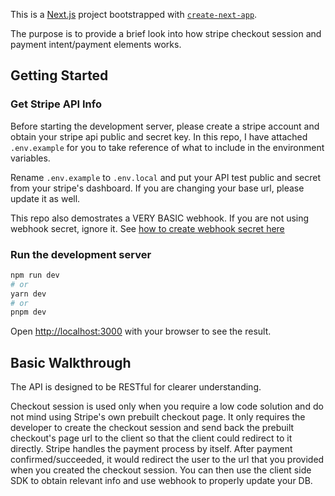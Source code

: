 This is a [Next.js](https://nextjs.org/) project bootstrapped with [`create-next-app`](https://github.com/vercel/next.js/tree/canary/packages/create-next-app).

The purpose is to provide a brief look into how stripe checkout session and payment intent/payment elements works.

## Getting Started

### Get Stripe API Info

Before starting the development server, please create a stripe account and obtain your stripe api public and secret key. In this repo, I have attached `.env.example` for you to take reference of what to include in the environment variables.

Rename `.env.example` to `.env.local` and put your API test public and secret from your stripe's dashboard. If you are changing your base url, please update it as well.

This repo also demostrates a VERY BASIC webhook. If you are not using webhook secret, ignore it. See [how to create webhook secret here](https://stripe.com/docs/webhooks/signatures)

### Run the development server

```bash
npm run dev
# or
yarn dev
# or
pnpm dev
```

Open [http://localhost:3000](http://localhost:3000) with your browser to see the result.

## Basic Walkthrough

The API is designed to be RESTful for clearer understanding.

Checkout session is used only when you require a low code solution and do not mind using Stripe's own prebuilt checkout page. It only requires the developer to create the checkout session and send back the prebuilt checkout's page url to the client so that the client could redirect to it directly. Stripe handles the payment process by itself. After payment confirmed/succeeded, it would redirect the user to the url that you provided when you created the checkout session. You can then use the client side SDK to obtain relevant info and use webhook to properly update your DB.
